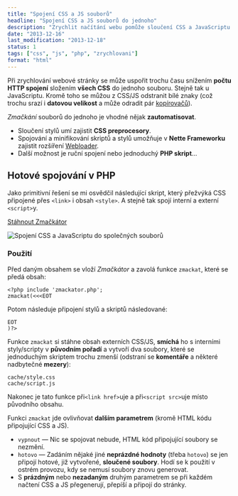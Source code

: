 ```yaml
---
title: "Spojení CSS a JS souborů"
headline: "Spojení CSS a JS souborů do jednoho"
description: "Zrychlit načítání webu pomůže sloučení CSS a JavaScriptu do jednoho souboru. Hotové řešení v PHP."
date: "2013-12-16"
last_modification: "2013-12-18"
status: 1
tags: ["css", "js", "php", "zrychlovani"]
format: "html"
---
```


<p>Při zrychlování webové stránky se může uspořit trochu času snížením <b>počtu HTTP spojení</b> složením <b>všech CSS</b> do jednoho souboru. Stejně tak u JavaScriptu. Kromě toho se můžou z CSS/JS odstranit bílé znaky (což trochu srazí i <b>datovou velikost</b> a může odradit pár <a href="/kopirovani">kopírovačů</a>).</p>

<p><i>Zmačkání</i> souborů do jednoho je vhodné nějak <b>zautomatisovat</b>.</p>

<ul>
  <li>Sloučení stylů umí zajistit <b>CSS preprocesory</b>.</li>
  <li>Spojování a minifikování skriptů a stylů umožňuje v <b>Nette Frameworku</b> zajistit rozšíření <a href="http://addons.nette.org/cs/webloader">Webloader</a>.</li>
  <li>Další možnost je ruční spojení nebo jednoduchý <b>PHP skript</b>…</li>
</ul>

<h2 id="php">Hotové spojování v PHP</h2>
<p>Jako primitivní řešení se mi osvědčil následující skript, který přežvýká CSS připojené přes <code>&lt;link></code> i obsah <code>&lt;style></code>. A stejně tak spojí interní a externí <code>&lt;script></code>y.</p>

<p><a href="/files/slouceni-js-css/zmackator.rar" class="button">Stáhnout Zmačkátor</a></p>

<p><img src="/files/slouceni-js-css/zmackator.png" alt="Spojení CSS a JavaScriptu do společných souborů" class="border"></p>

<h3 id="pouzit">Použití</h3>
<p>Před daným obsahem se vloží <i>Zmačkátor</i> a zavolá funkce <code>zmackat</code>, které se předá obsah:</p>

<pre><code>&lt;?php include 'zmackator.php';
zmackat(&lt;&lt;&lt;EOT</code></pre>

<p>Potom následuje připojení stylů a skriptů následované:</p>

<pre><code>EOT
)?></code></pre>

<p>Funkce <code>zmackat</code> si stáhne obsah externích CSS/JS, <b>smíchá</b> ho s interními styly/scripty v <b>původním pořadí</b> a  vytvoří dva soubory, které se jednoduchým skriptem trochu zmenší (odstraní se <b>komentáře</b> a některé nadbytečné <b>mezery</b>):</p>
<pre><code>cache/style.css
cache/script.js
</code></pre>

<p>Nakonec je tato funkce při<code>&lt;link href></code>uje a při<code>&lt;script src></code>uje místo původního obsahu.</p>

<p>Funkci <code>zmackat</code> jde ovlivňovat <b>dalším parametrem</b> (kromě HTML kódu připojující CSS a JS).</p>

<ul>
  <li><code>vypnout</code> — Nic se spojovat nebude, HTML kód připojující soubory se nezmění.</li>
  <li><code>hotovo</code> — Zadáním nějaké jiné <b>neprázdné hodnoty</b> (třeba <code>hotovo</code>) se jen připojí hotové, již vytvořené, <b>sloučené soubory</b>. Hodí se k použití v ostrém provozu, kdy se nemusí soubory znovu generovat.</li>
  <li>S <b>prázdným</b> nebo <b>nezadaným</b> druhým parametrem se při každém načtení CSS a JS přegenerují, přepíší a připojí do stránky.</li>
</ul>

